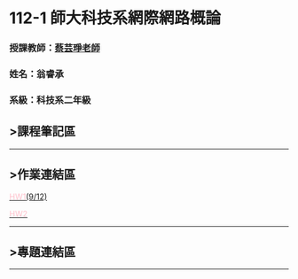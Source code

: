 # 112-1 師大科技系網際網路概論

### 授課教師：[蔡芸琤老師](https://github.com/pecu)

### 姓名：翁睿承

### 系級：科技系二年級

## >課程筆記區
***
## >作業連結區
<a href="https://slxsh57.github.io/Web/"><font color="PINK">HW1</font>(9/12)</a>

<a href="https://youtu.be/GmczL1ChTMQ"><font color="PINK">HW2</font></a>
***
## >專題連結區
***
